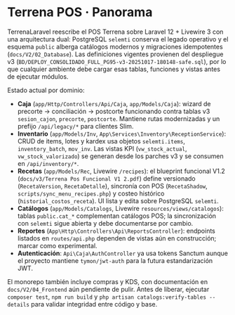 # Terrena POS · Panorama

TerrenaLaravel reescribe el POS Terrena sobre Laravel 12 + Livewire 3 con una arquitectura dual: PostgreSQL `selemti` conserva el legado operativo y el esquema `public` alberga catálogos modernos y migraciones idempotentes (`docs/V2/02_Database`). Las definiciones vigentes provienen del despliegue v3 (`BD/DEPLOY_CONSOLIDADO_FULL_PG95-v3-20251017-180148-safe.sql`), por lo que cualquier ambiente debe cargar esas tablas, funciones y vistas antes de ejecutar módulos.

Estado actual por dominio:
- **Caja** (`app/Http/Controllers/Api/Caja`, `app/Models/Caja`): wizard de precorte → conciliación → postcorte funcionando contra tablas v3 `sesion_cajon`, `precorte`, `postcorte`. Mantiene rutas modernizadas y un prefijo `/api/legacy/*` para clientes Slim.
- **Inventario** (`app/Models/Inv`, `App\Services\Inventory\ReceptionService`): CRUD de items, lotes y kardex usa objetos `selemti.items`, `inventory_batch`, `mov_inv`. Las vistas KPI (`vw_stock_actual`, `vw_stock_valorizado`) se generan desde los parches v3 y se consumen en `/api/inventory/*`.
- **Recetas** (`app/Models/Rec`, Livewire `/recipes`): el blueprint funcional V1.2 (`docs/v3/Terrena Pos Funcional V1 2.pdf`) define versionado (`RecetaVersion`, `RecetaDetalle`), sincronía con POS (`RecetaShadow`, `scripts/sync_menu_recipes.php`) y costeo histórico (`historial_costos_receta`). UI lista y edita sobre PostgreSQL `selemti`.
- **Catálogos** (`app/Models/Catalogs`, Livewire `resources/views/catalogos`): tablas `public.cat_*` complementan catálogos POS; la sincronización con `selemti` sigue abierta y debe documentarse por cambio.
- **Reportes** (`App\Http\Controllers\Api\ReportsController`): endpoints listados en `routes/api.php` dependen de vistas aún en construcción; marcar como experimental.
- **Autenticación**: `Api\Caja\AuthController` ya usa tokens Sanctum aunque el proyecto mantiene `tymon/jwt-auth` para la futura estandarización JWT.

El monorepo también incluye compras y KDS, con documentación en `docs/V2/04_Frontend` aún pendiente de pulir. Antes de liberar, ejecutar `composer test`, `npm run build` y `php artisan catalogs:verify-tables --details` para validar integridad entre código y base.
